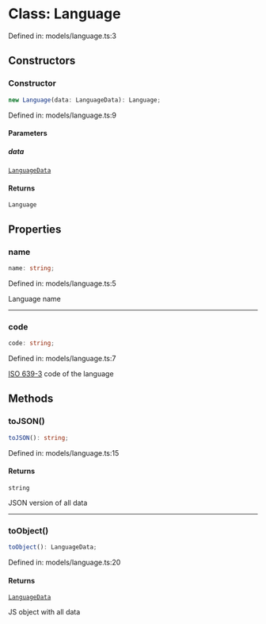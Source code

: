 # Class: Language

Defined in: models/language.ts:3

## Constructors

### Constructor

```ts
new Language(data: LanguageData): Language;
```

Defined in: models/language.ts:9

#### Parameters

##### data

[`LanguageData`](../wiki/Types.TypeAlias.LanguageData)

#### Returns

`Language`

## Properties

### name

```ts
name: string;
```

Defined in: models/language.ts:5

Language name

***

### code

```ts
code: string;
```

Defined in: models/language.ts:7

[ISO 639-3](https://en.wikipedia.org/wiki/ISO_639-3) code of the language

## Methods

### toJSON()

```ts
toJSON(): string;
```

Defined in: models/language.ts:15

#### Returns

`string`

JSON version of all data

***

### toObject()

```ts
toObject(): LanguageData;
```

Defined in: models/language.ts:20

#### Returns

[`LanguageData`](../wiki/Types.TypeAlias.LanguageData)

JS object with all data
